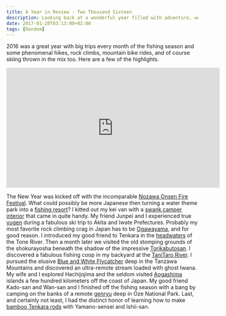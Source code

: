 ```yaml
---
title: A Year in Review - Two Thousand Sixteen
description: Looking back at a wonderful year filled with adventure, wonder, and exploration...
date: 2017-01-20T03:13:00+02:00
tags: [Random]
---
```

<div class="text-lg mt-2">
<p class="mb-2">2016 was a great year with big trips every month of the fishing season and some phenomenal hikes, rock climbs, mountain bike rides, and of course skiing thrown in the mix too. Here are a few of the highlights.</p>

<center><iframe src="https://www.youtube.com/embed/mctJCCG3xUw" width="560" height="315" frameborder="0" allowfullscreen="allowfullscreen"></iframe></center>

<p class="mt-2 mb-2">The New Year was kicked off with the incomparable <a href="https://www.fallfishtenkara.com/nozawa-onsen-fire-festival/" target="_blank" rel="noopener noreferrer" class="text-red-500 hover:bg-red-500 hover:text-white">Nozawa Onsen Fire Festival</a>. What could possibly be more Japanese then turning a water theme park into a <a href="https://www.fallfishtenkara.com/toshimaen-fishing-park/" target="_blank" rel="noopener noreferrer" class="text-red-500 hover:bg-red-500 hover:text-white">fishing resort</a>? I kitted out my kei van with a <a href="https://www.fallfishtenkara.com/custom-camper-van/" target="_blank" rel="noopener noreferrer" class="text-red-500 hover:bg-red-500 hover:text-white">swank camper interior</a> that came in quite handy. My friend Junpei and I experienced true <a href="https://www.fallfishtenkara.com/yugen/" target="_blank" rel="noopener noreferrer" class="text-red-500 hover:bg-red-500 hover:text-white">yugen</a> during a fabulous ski trip to Akita and Iwate Prefectures. Probably my most favorite rock climbing crag in Japan has to be <a href="https://www.fallfishtenkara.com/ogawayama/" target="_blank" rel="noopener noreferrer" class="text-red-500 hover:bg-red-500 hover:text-white">Ogawayama</a>, and for good reason. I introduced my good friend to Tenkara in the <a href="https://www.fallfishtenkara.com/tone-river-headwaters/" target="_blank" rel="noopener noreferrer" class="text-red-500 hover:bg-red-500 hover:text-white">headwaters</a> of the Tone River. Then a month later we visited the old stomping grounds of the shokurayosha beneath the shadow of the impressive <a href="https://www.fallfishtenkara.com/torikabuto/" target="_blank" rel="noopener noreferrer" class="text-red-500 hover:bg-red-500 hover:text-white">Torikabutosan</a>. I discovered a fabulous fishing coop in my backyard at the <a href="https://www.fallfishtenkara.com/tanitaro-river/" target="_blank" rel="noopener noreferrer" class="text-red-500 hover:bg-red-500 hover:text-white">TaniTaro River</a>. I pursued the elusive <a href="https://www.fallfishtenkara.com/blue-and-white-flycatcher/" target="_blank" rel="noopener noreferrer" class="text-red-500 hover:bg-red-500 hover:text-white">Blue and White Flycatcher</a> deep in the Tanzawa Mountains and discovered an ultra-remote stream loaded with ghost Iwana. My wife and I explored Hachijojima and the seldom visited <a href="https://www.fallfishtenkara.com/aogashima/" target="_blank" rel="noopener noreferrer" class="text-red-500 hover:bg-red-500 hover:text-white">Aogashima</a> islands a few hundred kilometers off the coast of Japan. My good friend Kado-san and Wan-san and I finished off the fishing season with a bang by camping on the banks of a remote <a href="https://www.fallfishtenkara.com/genryu-tenkara/" target="_blank" rel="noopener noreferrer" class="text-red-500 hover:bg-red-500 hover:text-white">genryu</a> deep in Oze National Park. Last, and certainly not least, I had the distinct honor of learning how to make <a href="https://www.fallfishtenkara.com/bamboo-tenkara-rod/" target="_blank" rel="noopener noreferrer" class="text-red-500 hover:bg-red-500 hover:text-white">bamboo Tenkara rods</a> with Yamano-sensei and Ishii-san.</p>

<img class="w-8/12 rounded-lg shadow-lg mx-auto" src="" alt="" />
</div>